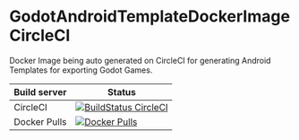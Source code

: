 # GodotAndroidTemplateDockerImageCircleCI
Docker Image being auto generated on CircleCI for generating Android Templates for exporting Godot Games.


| Build server  | Status |
|---------------|--------|
| CircleCI | [![BuildStatus CircleCI](https://circleci.com/gh/JonathanSchmalhofer/GodotAndroidTemplateDockerImageCircleCI.svg?style=svg)](https://circleci.com/gh/JonathanSchmalhofer/GodotAndroidTemplateDockerImageCircleCI) |
| Docker Pulls | [![Docker Pulls](https://img.shields.io/docker/pulls/jonathanschmalhofer/godot-android-template-builder.svg?style=plastic)](https://hub.docker.com/r/jonathanschmalhofer/godot-android-template-builder/) |